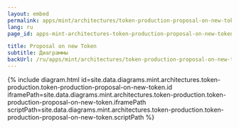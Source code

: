 ```yaml
---
layout: embed
permalink: apps/mint/architectures/token-production-proposal-on-new-token/diagrams
lang: ru
page_id: apps-mint-architectures-token-production-proposal-on-new-token-diagrams

title: Proposal on new Token
subtitle: Диаграммы
backUrl: /ru/apps/mint/architectures/token-production-proposal-on-new-token
---
```

{% include diagram.html id=site.data.diagrams.mint.architectures.token-production.token-production-proposal-on-new-token.id iframePath=site.data.diagrams.mint.architectures.token-production.token-production-proposal-on-new-token.iframePath scriptPath=site.data.diagrams.mint.architectures.token-production.token-production-proposal-on-new-token.scriptPath %}